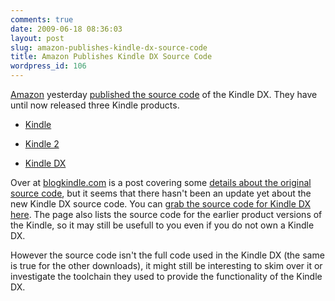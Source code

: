 ```yaml
---
comments: true
date: 2009-06-18 08:36:03
layout: post
slug: amazon-publishes-kindle-dx-source-code
title: Amazon Publishes Kindle DX Source Code
wordpress_id: 106
---
```


[Amazon](http://en.wikipedia.org/wiki/Amazon.com) yesterday [published the source code](http://www.techcrunch.com/2009/06/16/want-the-kindle-source-code-you-can-have-it/) of the Kindle DX. They have until now released three Kindle products.



	
  * [Kindle](http://en.wikipedia.org/wiki/Amazon_Kindle#Original_Kindle)

	
  * [Kindle 2](http://en.wikipedia.org/wiki/Amazon_Kindle#Kindle_2)

	
  * [Kindle DX](http://en.wikipedia.org/wiki/Amazon_Kindle#Kindle_DX)


Over at [blogkindle.com](http://www.blogkindle.com/) is a post covering some [details about the original source code](http://www.blogkindle.com/2007/12/kindle-source-code/), but it seems that there hasn't been an update yet about the new Kindle DX source code. You can [grab the source code for Kindle DX here](http://www.amazon.com/gp/help/customer/display.html?ie=UTF8&nodeId=200203720). The page also lists the source code for the earlier product versions of the Kindle, so it may still be usefull to you even if you do not own a Kindle DX.

However the source code isn't the full code used in the Kindle DX (the same is true for the other downloads), it might still be interesting to skim over it or investigate the toolchain they used to provide the functionality of the Kindle DX.
